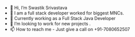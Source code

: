 - 👋 Hi, I’m Swastik Srivastava
- 👀 I am a full stack developer worked for biggest MNCs.
- 🌱 Currently working as a Full Stack Java Developer
- 💞️ I’m looking to work for new projects .
- 📫 How to reach me - Just give a call on +91-7080652507

<!---
hackerswastik/hackerswastik is a ✨ special ✨ repository because its `README.md` (this file) appears on your GitHub profile.
You can click the Preview link to take a look at your changes.
--->
